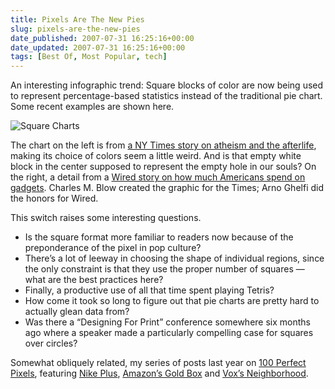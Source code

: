 ```yaml
---
title: Pixels Are The New Pies
slug: pixels-are-the-new-pies
date_published: 2007-07-31 16:25:16+00:00
date_updated: 2007-07-31 16:25:16+00:00
tags: [Best Of, Most Popular, tech]
---
```

An interesting infographic trend: Square blocks of color are now being used to represent percentage-based statistics instead of the traditional pie chart. Some recent examples are shown here.

![Square Charts](/images/square-graphs.png)

The chart on the left is from [a NY Times story on atheism and the afterlife](http://www.nytimes.com/2007/07/29/magazine/29wwln-lede-t.html?ref=magazine), making its choice of colors seem a little weird. And is that empty white block in the center supposed to represent the empty hole in our souls? On the right, a detail from a [Wired story on how much Americans spend on gadgets](http://www.wired.com/techbiz/it/magazine/15-08/st_infoporn). Charles M. Blow created the graphic for the Times; Arno Ghelfi did the honors for Wired.

This switch raises some interesting questions.

- Is the square format more familiar to readers now because of the preponderance of the pixel in pop culture?
- There’s a lot of leeway in choosing the shape of individual regions, since the only constraint is that they use the proper number of squares — what are the best practices here?
- Finally, a productive use of all that time spent playing Tetris?
- How come it took so long to figure out that pie charts are pretty hard to actually glean data from?
- Was there a “Designing For Print” conference somewhere six months ago where a speaker made a particularly compelling case for squares over circles?

Somewhat obliquely related, my series of posts last year on [100 Perfect Pixels](/tags/100px), featuring [Nike Plus](/2006/08/100-perfect-pix.html), [Amazon’s Gold Box](/2006/08/100-perfect-pix-1.html) and [Vox’s Neighborhood](/2006/08/100-perfect-pix-2.html).
